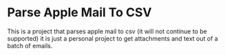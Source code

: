 # Parse Apple Mail To CSV
This is a project that parses apple mail to csv (it will not continue to be supported) it is just a personal project to get attachments and text out of a batch of emails.
